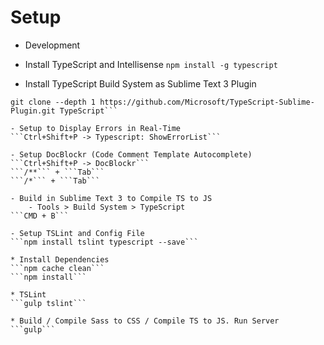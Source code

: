 Setup
========

* Development

- Install TypeScript and Intellisense
```npm install -g typescript```

- Install TypeScript Build System as Sublime Text 3 Plugin
```cd "%APPDATA%\Sublime Text 3\Packages"  
git clone --depth 1 https://github.com/Microsoft/TypeScript-Sublime-Plugin.git TypeScript```

- Setup to Display Errors in Real-Time
```Ctrl+Shift+P -> Typescript: ShowErrorList```

- Setup DocBlockr (Code Comment Template Autocomplete)
```Ctrl+Shift+P -> DocBlockr```
```/**``` + ```Tab```
```/*``` + ```Tab```

- Build in Sublime Text 3 to Compile TS to JS
	- Tools > Build System > TypeScript
```CMD + B```

- Setup TSLint and Config File 
```npm install tslint typescript --save```

* Install Dependencies
```npm cache clean```
```npm install```

* TSLint
```gulp tslint```

* Build / Compile Sass to CSS / Compile TS to JS. Run Server ```gulp```
